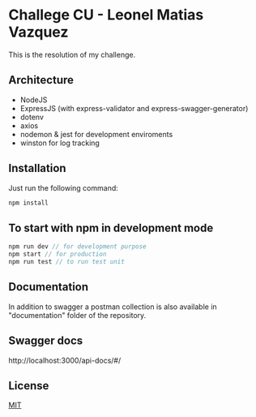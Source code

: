 # Challege CU - Leonel Matias Vazquez

This is the resolution of my challenge.

## Architecture
- NodeJS
- ExpressJS (with express-validator and express-swagger-generator)
- dotenv
- axios
- nodemon & jest for development enviroments
- winston for log tracking

## Installation
Just run the following command:

```bash
npm install
```

## To start with npm in development mode

```javascript
npm run dev // for development purpose
npm start // for production
npm run test // to run test unit
```
## Documentation

In addition to swagger a postman collection is also available in "documentation" folder of the repository.

## Swagger docs

http://localhost:3000/api-docs/#/


## License

[MIT](https://choosealicense.com/licenses/mit/)